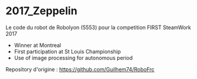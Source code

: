 # 2017_Zeppelin

Le code du robot de Robolyon (5553) pour la competition FIRST SteamWork 2017
* Winner at Montreal
* First participation at St Louis Championship
* Use of image processing for autonomous period

Repository d'origine : https://github.com/Guilhem74/RoboFrc
